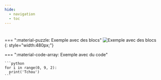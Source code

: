 ```yaml
---
hide:
  - navigation
  - toc
---
```


# 

=== ":material-puzzle: Exemple avec des blocs"
    ![Exemple avec des blocs](quiz2_question1.png){: style="width:480px;"}

=== ":material-code-array: Exemple avec du code"

    ```python
    for i in range(0, 9, 2):
      print('Tchou')
    ```